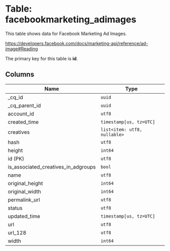 # Table: facebookmarketing_adimages

This table shows data for Facebook Marketing Ad Images.

https://developers.facebook.com/docs/marketing-api/reference/ad-image#Reading

The primary key for this table is **id**.

## Columns

| Name          | Type          |
| ------------- | ------------- |
|_cq_id|`uuid`|
|_cq_parent_id|`uuid`|
|account_id|`utf8`|
|created_time|`timestamp[us, tz=UTC]`|
|creatives|`list<item: utf8, nullable>`|
|hash|`utf8`|
|height|`int64`|
|id (PK)|`utf8`|
|is_associated_creatives_in_adgroups|`bool`|
|name|`utf8`|
|original_height|`int64`|
|original_width|`int64`|
|permalink_url|`utf8`|
|status|`utf8`|
|updated_time|`timestamp[us, tz=UTC]`|
|url|`utf8`|
|url_128|`utf8`|
|width|`int64`|